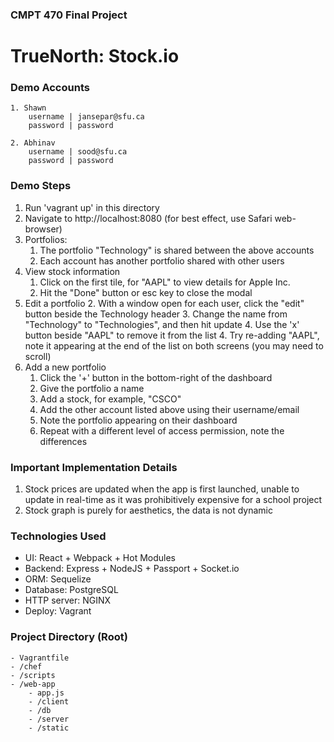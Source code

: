 ### CMPT 470 Final Project
# TrueNorth: Stock.io

### Demo Accounts

    1. Shawn
        username | jansepar@sfu.ca
        password | password
                
    2. Abhinav 
        username | sood@sfu.ca
        password | password

### Demo Steps

1. Run 'vagrant up' in this directory
2. Navigate to http://localhost:8080 (for best effect, use Safari web-browser)
3. Portfolios:
    1. The portfolio "Technology" is shared between the above accounts
    2. Each account has another portfolio shared with other users
4. View stock information
    1. Click on the first tile, for "AAPL" to view details for Apple Inc.
    2. Hit the "Done" button or esc key to close the modal
4. Edit a portfolio
    2. With a window open for each user, click the "edit" button beside the Technology header
    3. Change the name from "Technology" to "Technologies", and then hit update
    4. Use the 'x' button beside "AAPL" to remove it from the list
    4. Try re-adding "AAPL", note it appearing at the end of the list on both screens (you may need to scroll)
5. Add a new portfolio
    1. Click the '+' button in the bottom-right of the dashboard
    2. Give the portfolio a name
    3. Add a stock, for example, "CSCO"
    4. Add the other account listed above using their username/email
    5. Note the portfolio appearing on their dashboard
    6. Repeat with a different level of access permission, note the differences

### Important Implementation Details

1. Stock prices are updated when the app is first launched, unable to update in real-time as it was prohibitively expensive for a school project
2. Stock graph is purely for aesthetics, the data is not dynamic

### Technologies Used

- UI: React + Webpack + Hot Modules
- Backend: Express + NodeJS + Passport + Socket.io
- ORM: Sequelize
- Database: PostgreSQL
- HTTP server: NGINX
- Deploy: Vagrant

### Project Directory (Root)
    - Vagrantfile
    - /chef
    - /scripts
    - /web-app
        - app.js
        - /client
        - /db
        - /server
        - /static